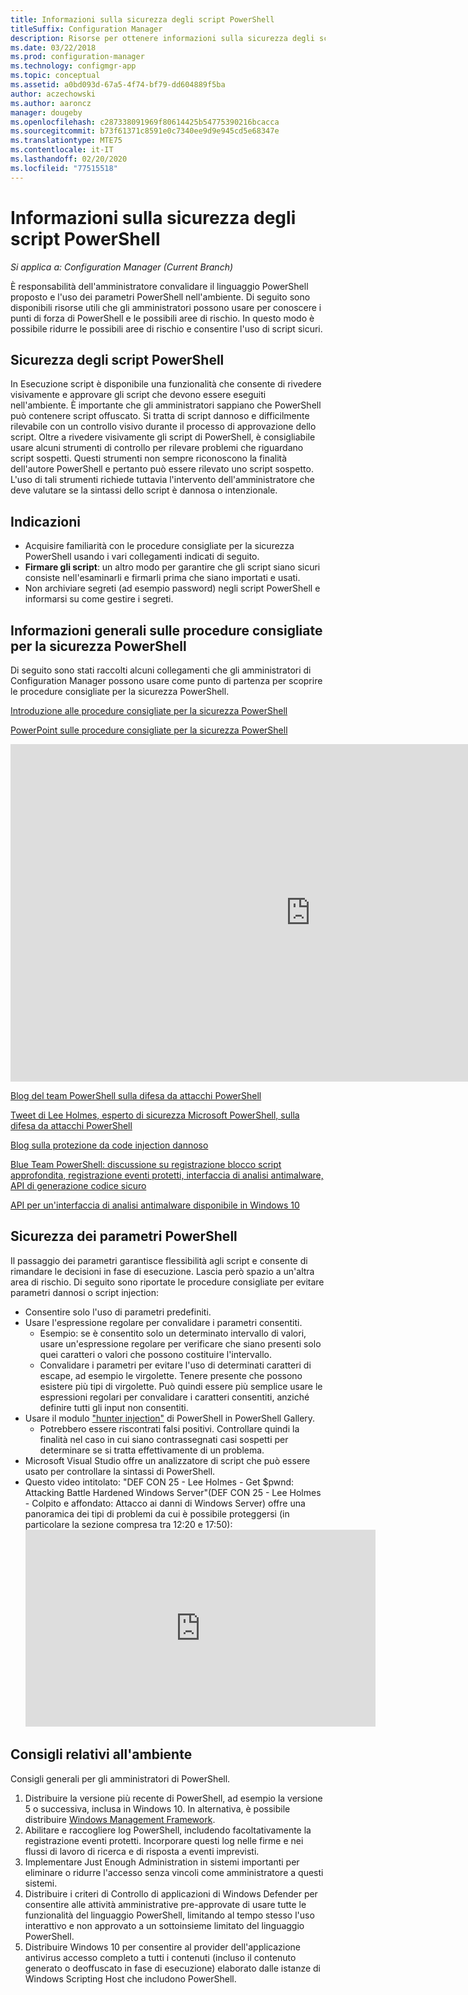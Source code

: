 ```yaml
---
title: Informazioni sulla sicurezza degli script PowerShell
titleSuffix: Configuration Manager
description: Risorse per ottenere informazioni sulla sicurezza degli script PowerShell.
ms.date: 03/22/2018
ms.prod: configuration-manager
ms.technology: configmgr-app
ms.topic: conceptual
ms.assetid: a0bd093d-67a5-4f74-bf79-dd604889f5ba
author: aczechowski
ms.author: aaroncz
manager: dougeby
ms.openlocfilehash: c287338091969f80614425b54775390216bcacca
ms.sourcegitcommit: b73f61371c8591e0c7340ee9d9e945cd5e68347e
ms.translationtype: MTE75
ms.contentlocale: it-IT
ms.lasthandoff: 02/20/2020
ms.locfileid: "77515518"
---
```

# <a name="learn-more-about-powershell-script-security"></a>Informazioni sulla sicurezza degli script PowerShell

*Si applica a: Configuration Manager (Current Branch)*

È responsabilità dell'amministratore convalidare il linguaggio PowerShell proposto e l'uso dei parametri PowerShell nell'ambiente. Di seguito sono disponibili risorse utili che gli amministratori possono usare per conoscere i punti di forza di PowerShell e le possibili aree di rischio. In questo modo è possibile ridurre le possibili aree di rischio e consentire l'uso di script sicuri.

## <a name="powershell-script-security"></a>Sicurezza degli script PowerShell
In Esecuzione script è disponibile una funzionalità che consente di rivedere visivamente e approvare gli script che devono essere eseguiti nell'ambiente. È importante che gli amministratori sappiano che PowerShell può contenere script offuscato. Si tratta di script dannoso e difficilmente rilevabile con un controllo visivo durante il processo di approvazione dello script. Oltre a rivedere visivamente gli script di PowerShell, è consigliabile usare alcuni strumenti di controllo per rilevare problemi che riguardano script sospetti. Questi strumenti non sempre riconoscono la finalità dell'autore PowerShell e pertanto può essere rilevato uno script sospetto. L'uso di tali strumenti richiede tuttavia l'intervento dell'amministratore che deve valutare se la sintassi dello script è dannosa o intenzionale.

## <a name="recommendations"></a>Indicazioni
- Acquisire familiarità con le procedure consigliate per la sicurezza PowerShell usando i vari collegamenti indicati di seguito.
- **Firmare gli script**: un altro modo per garantire che gli script siano sicuri consiste nell'esaminarli e firmarli prima che siano importati e usati.
- Non archiviare segreti (ad esempio password) negli script PowerShell e informarsi su come gestire i segreti.


## <a name="general-information-about-powershell-security-best-practices"></a>Informazioni generali sulle procedure consigliate per la sicurezza PowerShell

Di seguito sono stati raccolti alcuni collegamenti che gli amministratori di Configuration Manager possono usare come punto di partenza per scoprire le procedure consigliate per la sicurezza PowerShell.  

[Introduzione alle procedure consigliate per la sicurezza PowerShell](https://blogs.msdn.microsoft.com/powershell/2013/12/16/powershell-security-best-practices/ )

[PowerPoint sulle procedure consigliate per la sicurezza PowerShell](https://msdnshared.blob.core.windows.net/media/MSDNBlogsFS/prod.evol.blogs.msdn.com/CommunityServer.Blogs.Components.WeblogFiles/00/00/00/63/74/metablogapi/1055.PowerShell-Security-Best-Practices_3CA24C32.pptx)

<iframe src="https://channel9.msdn.com/Events/Blue-Hat-Security-Briefings/BlueHat-Security-Briefings-Fall-2013-Sessions/PowerShell-Best-Practices/player" width="960" height="540" allowFullScreen frameBorder="0"></iframe>

[Blog del team PowerShell sulla difesa da attacchi PowerShell](https://blogs.msdn.microsoft.com/powershell/2017/10/23/defending-against-powershell-attacks/)

[Tweet di Lee Holmes, esperto di sicurezza Microsoft PowerShell, sulla difesa da attacchi PowerShell](https://twitter.com/Lee_Holmes/status/922462821081694208)

[Blog sulla protezione da code injection dannoso](https://blogs.msdn.microsoft.com/powershell/2006/11/22/protecting-against-malicious-code-injection/)

[Blue Team PowerShell: discussione su registrazione blocco script approfondita, registrazione eventi protetti, interfaccia di analisi antimalware, API di generazione codice sicuro](https://blogs.msdn.microsoft.com/powershell/2015/06/09/powershell-the-blue-team/)

[API per un'interfaccia di analisi antimalware disponibile in Windows 10](https://cloudblogs.microsoft.com/microsoftsecure/2015/06/09/windows-10-to-offer-application-developers-new-malware-defenses/?source=mmpc)

## <a name="powershell-parameters-security"></a>Sicurezza dei parametri PowerShell
Il passaggio dei parametri garantisce flessibilità agli script e consente di rimandare le decisioni in fase di esecuzione. Lascia però spazio a un'altra area di rischio. Di seguito sono riportate le procedure consigliate per evitare parametri dannosi o script injection:

- Consentire solo l'uso di parametri predefiniti.
- Usare l'espressione regolare per convalidare i parametri consentiti.
    - Esempio: se è consentito solo un determinato intervallo di valori, usare un'espressione regolare per verificare che siano presenti solo quei caratteri o valori che possono costituire l'intervallo.
    - Convalidare i parametri per evitare l'uso di determinati caratteri di escape, ad esempio le virgolette. Tenere presente che possono esistere più tipi di virgolette. Può quindi essere più semplice usare le espressioni regolari per convalidare i caratteri consentiti, anziché definire tutti gli input non consentiti.
- Usare il modulo ["hunter injection"](https://www.powershellgallery.com/packages/InjectionHunter/1.0.0) di PowerShell in PowerShell Gallery.
    - Potrebbero essere riscontrati falsi positivi. Controllare quindi la finalità nel caso in cui siano contrassegnati casi sospetti per determinare se si tratta effettivamente di un problema. 
- Microsoft Visual Studio offre un analizzatore di script che può essere usato per controllare la sintassi di PowerShell.
- Questo video intitolato: "DEF CON 25 - Lee Holmes - Get $pwnd: Attacking Battle Hardened Windows Server"(DEF CON 25 - Lee Holmes - Colpito e affondato: Attacco ai danni di Windows Server) offre una panoramica dei tipi di problemi da cui è possibile proteggersi (in particolare la sezione compresa tra 12:20 e 17:50):     <iframe width="560" height="315" src="https://www.youtube.com/embed/ahxMOAAani8" frameborder="0" allow="autoplay; encrypted-media" allowfullscreen></iframe>

## <a name="environment-recommendations"></a>Consigli relativi all'ambiente
Consigli generali per gli amministratori di PowerShell.
1. Distribuire la versione più recente di PowerShell, ad esempio la versione 5 o successiva, inclusa in Windows 10. In alternativa, è possibile distribuire [Windows Management Framework](https://www.microsoft.com/download/details.aspx?id=54616). 
2. Abilitare e raccogliere log PowerShell, includendo facoltativamente la registrazione eventi protetti. Incorporare questi log nelle firme e nei flussi di lavoro di ricerca e di risposta a eventi imprevisti.
3. Implementare Just Enough Administration in sistemi importanti per eliminare o ridurre l'accesso senza vincoli come amministratore a questi sistemi.
4. Distribuire i criteri di Controllo di applicazioni di Windows Defender per consentire alle attività amministrative pre-approvate di usare tutte le funzionalità del linguaggio PowerShell, limitando al tempo stesso l'uso interattivo e non approvato a un sottoinsieme limitato del linguaggio PowerShell.
5. Distribuire Windows 10 per consentire al provider dell'applicazione antivirus accesso completo a tutti i contenuti (incluso il contenuto generato o deoffuscato in fase di esecuzione) elaborato dalle istanze di Windows Scripting Host che includono PowerShell.

